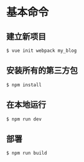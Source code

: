 # 基本命令

## 建立新项目

```
$ vue init webpack my_blog
```

## 安装所有的第三方包

```
$ npm install
```

## 在本地运行

```
$ npm run dev
```

## 部署

```
$ npm run build
```
